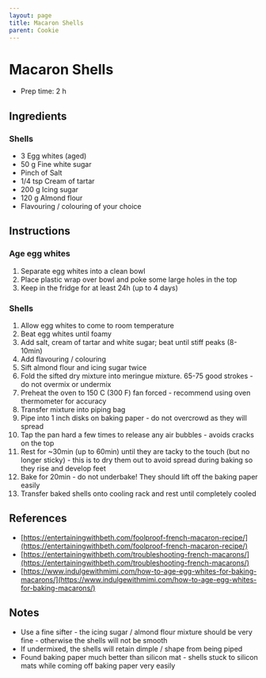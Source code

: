 ```yaml
---
layout: page
title: Macaron Shells
parent: Cookie
---
```


# Macaron Shells

- Prep time: 2 h

## Ingredients

### Shells

- 3 Egg whites (aged)
- 50 g Fine white sugar
- Pinch of Salt
- 1/4 tsp Cream of tartar
- 200 g Icing sugar
- 120 g Almond flour
- Flavouring / colouring of your choice

## Instructions

### Age egg whites

1. Separate egg whites into a clean bowl
2. Place plastic wrap over bowl and poke some large holes in the top
3. Keep in the fridge for at least 24h (up to 4 days)

### Shells

1. Allow egg whites to come to room temperature
2. Beat egg whites until foamy
3. Add salt, cream of tartar and white sugar; beat until stiff peaks (8-10min)
4. Add flavouring / colouring
5. Sift almond flour and icing sugar twice
6. Fold the sifted dry mixture into meringue mixture. 65-75 good strokes - do not overmix or undermix
7. Preheat the oven to 150 C (300 F) fan forced - recommend using oven thermometer for accuracy
8. Transfer mixture into piping bag
9. Pipe into 1 inch disks on baking paper - do not overcrowd as they will spread
10. Tap the pan hard a few times to release any air bubbles - avoids cracks on the top
11. Rest for ~30min (up to 60min) until they are tacky to the touch (but no longer sticky) - this is to dry them out to avoid spread during baking so they rise and develop feet
12. Bake for 20min - do not underbake! They should lift off the baking paper easily
13. Transfer baked shells onto cooling rack and rest until completely cooled

## References

- [https://entertainingwithbeth.com/foolproof-french-macaron-recipe/](https://entertainingwithbeth.com/foolproof-french-macaron-recipe/)
- [https://entertainingwithbeth.com/troubleshooting-french-macarons/](https://entertainingwithbeth.com/troubleshooting-french-macarons/)
- [https://www.indulgewithmimi.com/how-to-age-egg-whites-for-baking-macarons/](https://www.indulgewithmimi.com/how-to-age-egg-whites-for-baking-macarons/)

## Notes

- Use a fine sifter - the icing sugar / almond flour mixture should be very fine - otherwise the shells will not be smooth
- If undermixed, the shells will retain dimple / shape from being piped
- Found baking paper much better than silicon mat - shells stuck to silicon mats while coming off baking paper very easily
